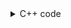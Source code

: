 <details><summary>C++ code</summary>

Runtime `239 ms` Beats `5.2%`.<br>
Memory `70.4 MB` Beats `11.29%`.

![](../../../../assets/881.png)

</details>
